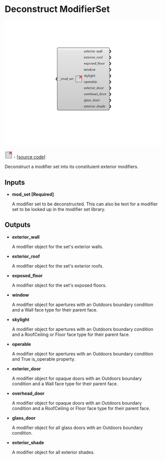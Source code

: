 # Deconstruct ModifierSet

![](../../.gitbook/assets/Deconstruct_ModifierSet.png)

![](../../.gitbook/assets/Deconstruct_ModifierSet%20%281%29.png) - [\[source code\]](https://github.com/ladybug-tools/honeybee-grasshopper-radiance/blob/master/honeybee_grasshopper_radiance/src//HB%20Deconstruct%20ModifierSet.py)

Deconstruct a modifier set into its constituient exterior modifiers.

## Inputs

* **mod\_set \[Required\]**

  A modifier set to be deconstructed. This can also be text for a modifier set to be looked up in the modifier set library. 

## Outputs

* **exterior\_wall**

  A modifier object for the set's exterior walls. 

* **exterior\_roof**

  A modifier object for the set's exterior roofs. 

* **exposed\_floor**

  A modifier object for the set's exposed floors. 

* **window**

  A modifier object for apertures with an Outdoors boundary condition and a Wall face type for their parent face. 

* **skylight**

  A modifier object for apertures with an Outdoors boundary condition and a RoofCeiling or Floor face type for their parent face. 

* **operable**

  A modifier object for apertures with an Outdoors boundary condition and True is\_operable property. 

* **exterior\_door**

  A modifier object for opaque doors with an Outdoors boundary condition and a Wall face type for their parent face. 

* **overhead\_door**

  A modifier object for opaque doors with an Outdoors boundary condition and a RoofCeiling or Floor face type for their parent face. 

* **glass\_door**

  A modifier object for all glass doors with an Outdoors boundary condition. 

* **exterior\_shade**

  A modifier object for all exterior shades. 

